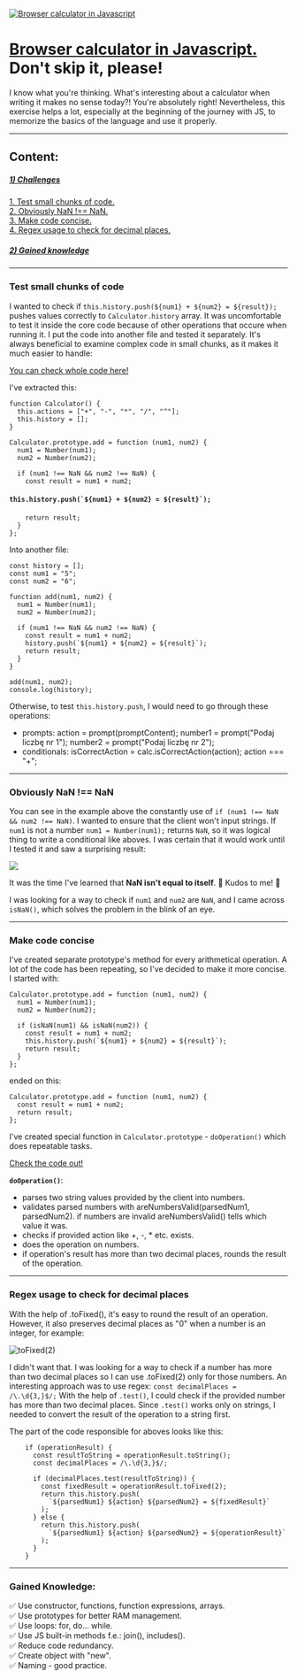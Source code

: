 [![Browser calculator in Javascript](./README-assets/task-js-basics.png)](https://typee8.github.io/Browser-calculator-in-Javascript/)
# [Browser calculator in Javascript.](https://typee8.github.io/Browser-calculator-in-Javascript/) Don't skip it, please!

I know what you're thinking. What's interesting about a calculator when writing it makes no sense today?! You're absolutely right! Nevertheless, this exercise helps a lot, especially at the beginning of the journey with JS, to memorize the basics of the language and use it properly.

---
## Content:
##### [1) Challenges](#####Challenges)
[1. Test small chunks of code.](#test-small-chunks-of-code)<br>
[2. Obviously NaN !== NaN.](#obviously-nan--nan)<br>
[3. Make code concise.](#make-code-concise)<br>
[4. Regex usage to check for decimal places.](#regex-usage-to-check-for-decimal-places)

##### [2) Gained knowledge](#gained-knowledge)

---
### Test small chunks of code
I wanted to check if `this.history.push(${num1} + ${num2} = ${result});` pushes values correctly to `Calculator.history` array.
It was uncomfortable to test it inside the core code because of other operations that occure when running it. I put the code into another file and tested it separately. It's always beneficial to examine complex code in small chunks, as it makes it much easier to handle:

[You can check whole code here!](https://github.com/devmentor-pl/task-js-basics/blob/8e6069fe5f05b9c693ce10acb09b491add600976/js/app.js)

I've extracted this:
```
function Calculator() {
  this.actions = ["+", "-", "*", "/", "^"];
  this.history = [];
}

Calculator.prototype.add = function (num1, num2) {
  num1 = Number(num1);
  num2 = Number(num2);

  if (num1 !== NaN && num2 !== NaN) {
    const result = num1 + num2;
```
#### ```this.history.push(`${num1} + ${num2} = ${result}`);```
```
    return result;
  }
};
```
Into another file:
```
const history = [];
const num1 = "5";
const num2 = "6";

function add(num1, num2) {
  num1 = Number(num1);
  num2 = Number(num2);

  if (num1 !== NaN && num2 !== NaN) {
    const result = num1 + num2;
    history.push(`${num1} + ${num2} = ${result}`);
    return result;
  }
}

add(num1, num2);
console.log(history);
```

Otherwise, to test `this.history.push`, I would need to go through these operations:
- prompts:
action = prompt(promptContent);
number1 = prompt("Podaj liczbę nr 1");
number2 = prompt("Podaj liczbę nr 2");
- conditionals:
isCorrectAction = calc.isCorrectAction(action);
action === "+";

---
### Obviously NaN !== NaN
You can see in the example above the constantly use of `if (num1 !== NaN && num2 !== NaN)`. I wanted to ensure that the client won't input strings. If `num1` is not a number `num1 = Number(num1);` returns `NaN`, so it was logical thing to write a conditional like aboves. I was certain that it would work until I tested it and saw a surprising result:

![](./README-assets/NaN-doesn't-equal.png)

It was the time I've learned that **NaN isn't equal to itself**. :confetti_ball: Kudos to me! :tada:

I was looking for a way to check if `num1` and `num2` are `NaN`, and I came across `isNaN()`, which solves the problem in the blink of an eye.

---
### Make code concise

I've created separate prototype's method for every arithmetical operation. A lot of the code has been repeating, so I've decided to make it more concise. I started with:
```
Calculator.prototype.add = function (num1, num2) {
  num1 = Number(num1);
  num2 = Number(num2);

  if (isNaN(num1) && isNaN(num2)) {
    const result = num1 + num2;
    this.history.push(`${num1} + ${num2} = ${result}`);
    return result;
  }
};
```
ended on this:
```
Calculator.prototype.add = function (num1, num2) {
  const result = num1 + num2;
  return result;
};
```
I've created special function in `Calculator.prototype` - `doOperation()` which does repeatable tasks.

[Check the code out!](https://github.com/devmentor-pl/task-js-basics/blob/8e6069fe5f05b9c693ce10acb09b491add600976/js/app.js)

**`doOperation()`**:

- parses two string values provided by the client into numbers.
- validates parsed numbers with areNumbersValid(parsedNum1, parsedNum2).
  if numbers are invalid areNumbersValid() tells which value it was.
- checks if provided action like +, -, * etc. exists.
- does the operation on numbers.
- if operation's result has more than two decimal places, rounds the result of the operation.

---
### Regex usage to check for decimal places

With the help of .toFixed(), it's easy to round the result of an operation. However, it also preserves decimal places as "0" when a number is an integer, for example:

![toFixed(2)](./README-assets/toFixed.png)

I didn't want that. I was looking for a way to check if a number has more than two decimal places so I can use .toFixed(2) only for those numbers. An interesting approach was to use regex: `const decimalPlaces = /\.\d{3,}$/;` With the help of `.test()`, I could check if the provided number has more than two decimal places. Since `.test()` works only on strings, I needed to convert the result of the operation to a string first.

The part of the code responsible for aboves looks like this:

```
    if (operationResult) {
      const resultToString = operationResult.toString();
      const decimalPlaces = /\.\d{3,}$/;

      if (decimalPlaces.test(resultToString)) {
        const fixedResult = operationResult.toFixed(2);
        return this.history.push(
          `${parsedNum1} ${action} ${parsedNum2} = ${fixedResult}`
        );
      } else {
        return this.history.push(
          `${parsedNum1} ${action} ${parsedNum2} = ${operationResult}`
        );
      }
    }
```

---
### Gained Knowledge:
:white_check_mark: Use constructor, functions, function expressions, arrays.<br>
:white_check_mark: Use prototypes for better RAM management.<br>
:white_check_mark: Use loops: for, do... while.<br>
:white_check_mark: Use JS built-in methods f.e.: join(), includes().<br>
:white_check_mark: Reduce code redundancy.<br>
:white_check_mark: Create object with "new".<br>
:white_check_mark: Naming - good practice.

